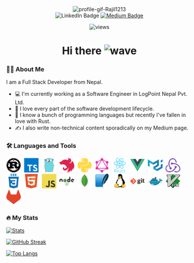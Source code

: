 <div id="header" align="center">
    <img src="https://media.giphy.com/media/Y4ak9Ki2GZCbJxAnJD/giphy.gif" alt="profile-gif-Rajil1213" width="200" />
</div>

<div id="badges" align="center">
    <a>
      <img src="https://img.shields.io/badge/LinkedIn-blue?style=for-the-badge&logo=linkedin&logoColor=white" alt="LinkedIn Badge"/>
    </a>
    <a href="https://medium.com/@rajilbajracharya">
      <img src="https://img.shields.io/badge/Medium-black?style=for-the-badge&logo=medium&logoColor=white" alt="Medium Badge"/>
    </a>
</div>
<p align="center">
    <img src="https://komarev.com/ghpvc/?username=Rajil1213&style=flat-square&color=blue" alt="views"/>
</p>

<h1 align="center">
  Hi there
    <img src="https://media.giphy.com/media/hvRJCLFzcasrR4ia7z/giphy.gif" width="30px" alt="wave"/>
</h1>

### :man_technologist: About Me

I am a Full Stack Developer from Nepal.

- :computer: I'm currently working as a Software Engineer in LogPoint Nepal Pvt. Ltd.
- :microscope: I love every part of the software development lifecycle.
- :crab: I know a bunch of programming languages but recently I've fallen in love with Rust.
- :writing_hand: I also write non-technical content sporadically on my Medium page.

### :hammer_and_wrench: Languages and Tools

<div>
  <img src="https://github.com/devicons/devicon/blob/master/icons/rust/rust-plain.svg" title="Rust" alt="Rust" width="40" height="40"/>&nbsp;
  <img src="https://github.com/devicons/devicon/blob/master/icons/typescript/typescript-original.svg" title="Typescript" alt="Typescript" width="40" height="40"/>&nbsp;
  <img src="https://github.com/devicons/devicon/blob/master/icons/go/go-original.svg" title="Golang" alt="Golang" width="40" height="40"/>&nbsp;
  <img src="https://github.com/devicons/devicon/blob/master/icons/nestjs/nestjs-plain.svg" title="NestJS" alt="NestJS" width="40" height="40"/>&nbsp;
  <img src="https://github.com/devicons/devicon/blob/master/icons/python/python-plain.svg" title="Python" alt="Python" width="40" height="40"/>&nbsp;
  <img src="https://github.com/devicons/devicon/blob/master/icons/graphql/graphql-plain.svg" title="GraphQL" alt="GraphQL" width="40" height="40"/>&nbsp;
  <img src="https://github.com/devicons/devicon/blob/master/icons/react/react-original-wordmark.svg" title="React" alt="React" width="40" height="40"/>&nbsp;
  <img src="https://github.com/devicons/devicon/blob/master/icons/vuejs/vuejs-original.svg" title="Vuejs" alt="Vuejs" width="40" height="40"/>&nbsp;
  <img src="https://github.com/devicons/devicon/blob/master/icons/materialui/materialui-original.svg" title="Material UI" alt="Material UI" width="40" height="40"/>&nbsp;
  <img src="https://github.com/devicons/devicon/blob/master/icons/redux/redux-original.svg" title="Redux" alt="Redux " width="40" height="40"/>&nbsp;
  <img src="https://github.com/devicons/devicon/blob/master/icons/css3/css3-plain-wordmark.svg"  title="CSS3" alt="CSS" width="40" height="40"/>&nbsp;
  <img src="https://github.com/devicons/devicon/blob/master/icons/html5/html5-original.svg" title="HTML5" alt="HTML" width="40" height="40"/>&nbsp;
  <img src="https://github.com/devicons/devicon/blob/master/icons/javascript/javascript-original.svg" title="JavaScript" alt="JavaScript" width="40" height="40"/>&nbsp;
  <img src="https://github.com/devicons/devicon/blob/master/icons/nodejs/nodejs-original-wordmark.svg" title="NodeJS" alt="NodeJS" width="40" height="40"/>&nbsp;
  <img src="https://github.com/devicons/devicon/blob/master/icons/mongodb/mongodb-original.svg" title="MongoDB" alt="MongoDB" width="40" height="40"/>&nbsp;
  <img src="https://github.com/devicons/devicon/blob/master/icons/sqlite/sqlite-original.svg" title="SQLite" alt="SQLite" width="40" height="40"/>&nbsp;
  <img src="https://github.com/devicons/devicon/blob/master/icons/linux/linux-original.svg" title="Linux" alt="Linux" width="40" height="40"/>&nbsp;
  <img src="https://github.com/devicons/devicon/blob/master/icons/git/git-original-wordmark.svg" title="Git" alt="Git" width="40" height="40"/>&nbsp;
  <img src="https://github.com/devicons/devicon/blob/master/icons/docker/docker-original.svg" title="Docker" alt="Docker" width="40" height="40"/>&nbsp;
  <img src="https://github.com/devicons/devicon/blob/master/icons/vim/vim-original.svg" title="Vim" alt="Vim" width="40" height="40"/>&nbsp;
  <img src="https://github.com/devicons/devicon/blob/master/icons/gitlab/gitlab-plain.svg" title="Gitlab" alt="Gitlab" width="40" height="40"/>&nbsp;
</div>

### :fire: My Stats

[![Stats](https://github-readme-stats.vercel.app/api?username=Rajil1213&show_icons=true&custom_title=Summary&hide_rank=true&theme=dark#gh-dark-mode-only)](https://github.com/anuraghazra/github-readme-stats)

[![GitHub Streak](https://streak-stats.demolab.com?user=Rajil1213&theme=dark)](https://git.io/streak-stats)

[![Top Langs](https://github-readme-stats.vercel.app/api/top-langs?username=Rajil1213&show_icons=true&theme=dark#gh-dark-mode-only)](https://github.com/anuraghazra/github-readme-stats)

